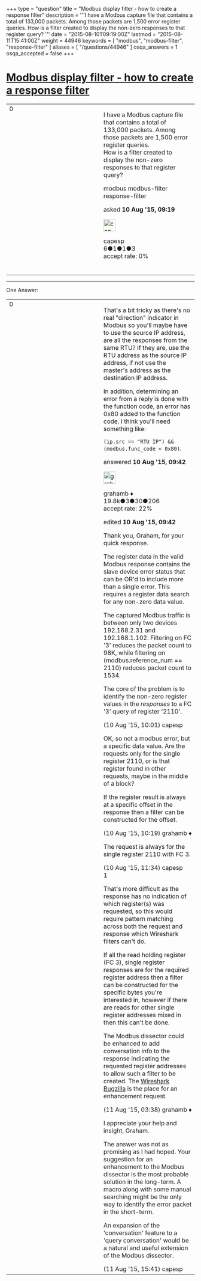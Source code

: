 +++
type = "question"
title = "Modbus display filter - how to create a response filter"
description = '''I have a Modbus capture file that contains a total of 133,000 packets. Among those packets are 1,500 error register queries. How is a filter created to display the non-zero responses to that register query? '''
date = "2015-08-10T09:19:00Z"
lastmod = "2015-08-11T15:41:00Z"
weight = 44946
keywords = [ "modbus", "modbus-filter", "response-filter" ]
aliases = [ "/questions/44946" ]
osqa_answers = 1
osqa_accepted = false
+++

<div class="headNormal">

# [Modbus display filter - how to create a response filter](/questions/44946/modbus-display-filter-how-to-create-a-response-filter)

</div>

<div id="main-body">

<div id="askform">

<table id="question-table" style="width:100%;"><colgroup><col style="width: 50%" /><col style="width: 50%" /></colgroup><tbody><tr class="odd"><td style="width: 30px; vertical-align: top"><div class="vote-buttons"><span id="post-44946-upvote" class="ajax-command post-vote up" rel="nofollow" title="I like this post (click again to cancel)"> </span><div id="post-44946-score" class="post-score" title="current number of votes">0</div><span id="post-44946-downvote" class="ajax-command post-vote down" rel="nofollow" title="I dont like this post (click again to cancel)"> </span> <span id="favorite-mark" class="ajax-command favorite-mark" rel="nofollow" title="mark/unmark this question as favorite (click again to cancel)"> </span><div id="favorite-count" class="favorite-count"></div></div></td><td><div id="item-right"><div class="question-body"><p>I have a Modbus capture file that contains a total of 133,000 packets. Among those packets are 1,500 error register queries.<br />
How is a filter created to display the non-zero responses to that register query?<br />
</p></div><div id="question-tags" class="tags-container tags"><span class="post-tag tag-link-modbus" rel="tag" title="see questions tagged &#39;modbus&#39;">modbus</span> <span class="post-tag tag-link-modbus-filter" rel="tag" title="see questions tagged &#39;modbus-filter&#39;">modbus-filter</span> <span class="post-tag tag-link-response-filter" rel="tag" title="see questions tagged &#39;response-filter&#39;">response-filter</span></div><div id="question-controls" class="post-controls"></div><div class="post-update-info-container"><div class="post-update-info post-update-info-user"><p>asked <strong>10 Aug '15, 09:19</strong></p><img src="https://secure.gravatar.com/avatar/569e1e49378a146ced96ca53ececf1b4?s=32&amp;d=identicon&amp;r=g" class="gravatar" width="32" height="32" alt="capesp&#39;s gravatar image" /><p><span>capesp</span><br />
<span class="score" title="6 reputation points">6</span><span title="1 badges"><span class="badge1">●</span><span class="badgecount">1</span></span><span title="1 badges"><span class="silver">●</span><span class="badgecount">1</span></span><span title="3 badges"><span class="bronze">●</span><span class="badgecount">3</span></span><br />
<span class="accept_rate" title="Rate of the user&#39;s accepted answers">accept rate:</span> <span title="capesp has no accepted answers">0%</span> </br></br></p></div></div><div id="comments-container-44946" class="comments-container"></div><div id="comment-tools-44946" class="comment-tools"></div><div class="clear"></div><div id="comment-44946-form-container" class="comment-form-container"></div><div class="clear"></div></div></td></tr></tbody></table>

------------------------------------------------------------------------

<div class="tabBar">

<span id="sort-top"></span>

<div class="headQuestions">

One Answer:

</div>

</div>

<span id="44947"></span>

<div id="answer-container-44947" class="answer">

<table style="width:100%;"><colgroup><col style="width: 50%" /><col style="width: 50%" /></colgroup><tbody><tr class="odd"><td style="width: 30px; vertical-align: top"><div class="vote-buttons"><span id="post-44947-upvote" class="ajax-command post-vote up" rel="nofollow" title="I like this post (click again to cancel)"> </span><div id="post-44947-score" class="post-score" title="current number of votes">0</div><span id="post-44947-downvote" class="ajax-command post-vote down" rel="nofollow" title="I dont like this post (click again to cancel)"> </span></div></td><td><div class="item-right"><div class="answer-body"><p>That's a bit tricky as there's no real "direction" indicator in Modbus so you'll maybe have to use the source IP address, are all the responses from the same RTU? If they are, use the RTU address as the source IP address, if not use the master's address as the destination IP address.</p><p>In addition, determining an error from a reply is done with the function code, an error has 0x80 added to the function code. I think you'll need something like:</p><p><code>(ip.src == "RTU IP") &amp;&amp; (modbus.func_code &lt; 0x80)</code>.</p></div><div class="answer-controls post-controls"></div><div class="post-update-info-container"><div class="post-update-info post-update-info-user"><p>answered <strong>10 Aug '15, 09:42</strong></p><img src="https://secure.gravatar.com/avatar/d2a7e24ca66604c749c7c88c1da8ff78?s=32&amp;d=identicon&amp;r=g" class="gravatar" width="32" height="32" alt="grahamb&#39;s gravatar image" /><p><span>grahamb ♦</span><br />
<span class="score" title="19834 reputation points"><span>19.8k</span></span><span title="3 badges"><span class="badge1">●</span><span class="badgecount">3</span></span><span title="30 badges"><span class="silver">●</span><span class="badgecount">30</span></span><span title="206 badges"><span class="bronze">●</span><span class="badgecount">206</span></span><br />
<span class="accept_rate" title="Rate of the user&#39;s accepted answers">accept rate:</span> <span title="grahamb has 274 accepted answers">22%</span></p></div><div class="post-update-info post-update-info-edited"><p><span> edited <strong>10 Aug '15, 09:42</strong> </span></p></div></div><div id="comments-container-44947" class="comments-container"><span id="44949"></span><div id="comment-44949" class="comment"><div id="post-44949-score" class="comment-score"></div><div class="comment-text"><p>Thank you, Graham, for your quick response.</p><p>The register data in the valid Modbus response contains the slave device error status that can be OR'd to include more than a single error. This requires a register data search for any non-zero data value.</p><p>The captured Modbus traffic is between only two devices 192.168.2.31 and 192.168.1.102. Filtering on FC '3' reduces the packet count to 98K, while filtering on (modbus.reference_num == 2110) reduces packet count to 1534.<br />
</p><p>The core of the problem is to identify the non-zero register values in the <em>responses</em> to a FC '3' query of register '2110'.</p></div><div id="comment-44949-info" class="comment-info"><span class="comment-age">(10 Aug '15, 10:01)</span> <span class="comment-user userinfo">capesp</span></div></div><span id="44950"></span><div id="comment-44950" class="comment"><div id="post-44950-score" class="comment-score"></div><div class="comment-text"><p>OK, so not a modbus error, but a specific data value. Are the requests only for the single register 2110, or is that register found in other requests, maybe in the middle of a block?</p><p>If the register result is always at a specific offset in the response then a filter can be constructed for the offset.</p></div><div id="comment-44950-info" class="comment-info"><span class="comment-age">(10 Aug '15, 10:19)</span> <span class="comment-user userinfo">grahamb ♦</span></div></div><span id="44951"></span><div id="comment-44951" class="comment"><div id="post-44951-score" class="comment-score"></div><div class="comment-text"><p>The request is always for the single register 2110 with FC 3.</p></div><div id="comment-44951-info" class="comment-info"><span class="comment-age">(10 Aug '15, 11:34)</span> <span class="comment-user userinfo">capesp</span></div></div><span id="44959"></span><div id="comment-44959" class="comment"><div id="post-44959-score" class="comment-score">1</div><div class="comment-text"><p>That's more difficult as the response has no indication of which register(s) was requested, so this would require pattern matching across both the request and response which Wireshark filters can't do.</p><p>If all the read holding register (FC 3), single register responses are for the required register address then a filter can be constructed for the specific bytes you're interested in, however if there are reads for other single register addresses mixed in then this can't be done.</p><p>The Modbus dissector could be enhanced to add conversation info to the response indicating the requested register addresses to allow such a filter to be created. The <a href="https://bugs.wireshark.org">Wireshark Bugzilla</a> is the place for an enhancement request.</p></div><div id="comment-44959-info" class="comment-info"><span class="comment-age">(11 Aug '15, 03:38)</span> <span class="comment-user userinfo">grahamb ♦</span></div></div><span id="44972"></span><div id="comment-44972" class="comment"><div id="post-44972-score" class="comment-score"></div><div class="comment-text"><p>I appreciate your help and insight, Graham.</p><p>The answer was not as promising as I had hoped. Your suggestion for an enhancement to the Modbus dissector is the most probable solution in the long-term. A macro along with some manual searching might be the only way to identify the error packet in the short-term.</p><p>An expansion of the 'conversation' feature to a 'query conversation' would be a natural and useful extension of the Modbus dissector.</p></div><div id="comment-44972-info" class="comment-info"><span class="comment-age">(11 Aug '15, 15:41)</span> <span class="comment-user userinfo">capesp</span></div></div></div><div id="comment-tools-44947" class="comment-tools"></div><div class="clear"></div><div id="comment-44947-form-container" class="comment-form-container"></div><div class="clear"></div></div></td></tr></tbody></table>

</div>

<div class="paginator-container-left">

</div>

</div>

</div>

